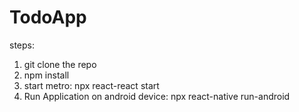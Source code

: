 # TodoApp


steps: 

1) git clone the repo
2) npm install
3) start metro: npx react-react start
4) Run Application on android device: npx react-native run-android
